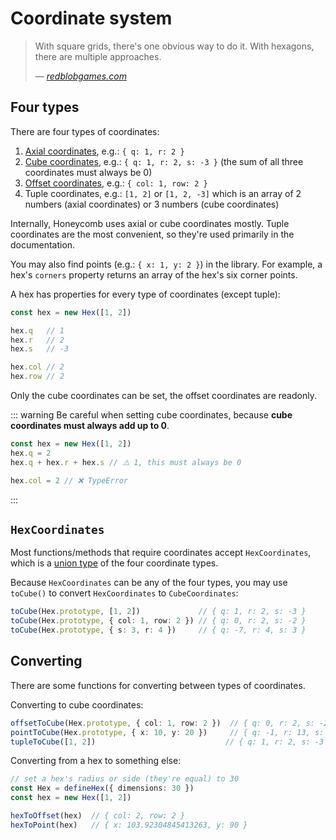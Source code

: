 # Coordinate system

> With square grids, there's one obvious way to do it. With hexagons, there are multiple approaches.
>
> — <cite>[redblobgames.com](https://www.redblobgames.com/grids/hexagons/#coordinates)</cite>

## Four types

There are four types of coordinates:

1. [Axial coordinates](https://www.redblobgames.com/grids/hexagons/#coordinates-axial), e.g.: `{ q: 1, r: 2 }`
2. [Cube coordinates](https://www.redblobgames.com/grids/hexagons/#coordinates-cube), e.g.: `{ q: 1, r: 2, s: -3 }` (the sum of all three coordinates must always be 0)
3. [Offset coordinates](https://www.redblobgames.com/grids/hexagons/#coordinates-offset), e.g.: `{ col: 1, row: 2 }`
4. Tuple coordinates, e.g.: `[1, 2]` or `[1, 2, -3]` which is an array of 2 numbers (axial coordinates) or 3 numbers (cube coordinates)

Internally, Honeycomb uses axial or cube coordinates mostly. Tuple coordinates are the most convenient, so they're used primarily in the documentation.

You may also find points (e.g.: `{ x: 1, y: 2 }`) in the library. For example, a hex's `corners` property returns an array of the hex's six corner points.

A hex has properties for every type of coordinates (except tuple):

```typescript
const hex = new Hex([1, 2])

hex.q   // 1
hex.r   // 2
hex.s   // -3

hex.col // 2
hex.row // 2
```

Only the cube coordinates can be set, the offset coordinates are readonly.

::: warning
Be careful when setting cube coordinates, because **cube coordinates must always add up to 0**.
```typescript
const hex = new Hex([1, 2])
hex.q = 2
hex.q + hex.r + hex.s // ⚠️ 1, this must always be 0

hex.col = 2 // ❌ TypeError
```
:::

## `HexCoordinates`

Most functions/methods that require coordinates accept `HexCoordinates`, which is a [union type](https://www.typescriptlang.org/docs/handbook/2/everyday-types.html#union-types) of the four coordinate types.

Because `HexCoordinates` can be any of the four types, you may use `toCube()` to convert `HexCoordinates` to `CubeCoordinates`:

```typescript
toCube(Hex.prototype, [1, 2])             // { q: 1, r: 2, s: -3 }
toCube(Hex.prototype, { col: 1, row: 2 }) // { q: 0, r: 2, s: -2 }
toCube(Hex.prototype, { s: 3, r: 4 })     // { q: -7, r: 4, s: 3 }
```

## Converting

There are some functions for converting between types of coordinates.

Converting to cube coordinates:

```typescript
offsetToCube(Hex.prototype, { col: 1, row: 2 })  // { q: 0, r: 2, s: -2 }
pointToCube(Hex.prototype, { x: 10, y: 20 })     // { q: -1, r: 13, s: -12 }
tupleToCube([1, 2])                             // { q: 1, r: 2, s: -3 }
```

Converting from a hex to something else:

```typescript
// set a hex's radius or side (they're equal) to 30
const Hex = defineHex({ dimensions: 30 })
const hex = new Hex([1, 2])

hexToOffset(hex)  // { col: 2, row: 2 }
hexToPoint(hex)   // { x: 103.92304845413263, y: 90 }
```
